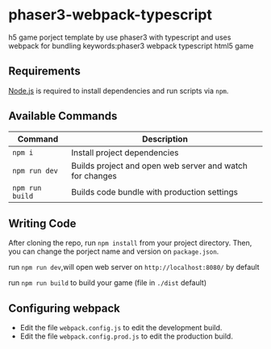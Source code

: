 # phaser3-webpack-typescript
h5 game porject template by use phaser3 with typescript and uses webpack for bundling
keywords:phaser3 webpack typescript html5 game 
## Requirements

[Node.js](https://nodejs.org) is required to install dependencies and run scripts via `npm`.

## Available Commands

| Command | Description |
|---------|-------------|
| `npm i` | Install project dependencies |
| `npm run dev` | Builds project and open web server and watch for changes |
| `npm run build` | Builds code bundle with production settings |

## Writing Code

After cloning the repo, run `npm install` from your project directory. Then, you can change the porject name and version on `package.json`.

run `npm run dev`,will open web server on `http://localhost:8080/` by default

run `npm run build` to build your game (file in `./dist` default)

## Configuring webpack

* Edit the file `webpack.config.js` to edit the development build.
* Edit the file `webpack.config.prod.js` to edit the production build.
